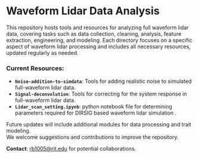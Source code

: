# Waveform Lidar Data Analysis

This repository hosts tools and resources for analyzing full waveform lidar data, covering tasks such as data collection, cleaning, analysis, feature extraction, engineering, and modeling. Each directory focuses on a specific aspect of waveform lidar processing and includes all necessary resources, updated regularly as needed.

### Current Resources:
- **`Noise-addition-to-simdata`**: Tools for adding realistic noise to simulated full-waveform lidar data.
- **`Signal-deconvolution`**: Tools for correcting for the system response in full-waveform lidar data.
- **`Lidar_scan_setting.ipynb`**: python notebook file for determining parameters required for DIRSIG based waveform lidar simulation .


Future updates will include additional modules for data processing and trait modeling.  
We welcome suggestions and contributions to improve the repository.  

**Contact**: [rb1005@rit.edu](mailto:rb1005@rit.edu) for potential collaborations.